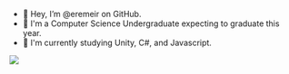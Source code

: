 - 👋 Hey, I’m @eremeir on GitHub.
- 🏫 I'm a Computer Science Undergraduate expecting to graduate this year.
- 🌱 I'm currently studying Unity, C#, and Javascript.

![](https://komarev.com/ghpvc/?username=eremeir&style=flat&label=Profile+Views)
